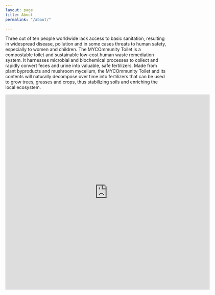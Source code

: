 ```yaml
---
layout: page
title: About
permalink: "/about/"

---
```

Three out of ten people worldwide lack access to basic sanitation, resulting in widespread disease, pollution and in some cases threats to human safety, especially to women and children. The MYCOmmunity Toilet is a compostable toilet and sustainable low-cost human waste remediation system. It harnesses microbial and biochemical processes to collect and rapidly convert feces and urine into valuable, safe fertilizers. Made from plant byproducts and mushroom mycelium, the MYCOmmunity Toilet and its contents will naturally decompose over time into fertilizers that can be used to grow trees, grasses and crops, thus stabilizing soils and enriching the local ecosystem.

<iframe src="https://docs.google.com/forms/d/e/1FAIpQLSedflOnMHYneu4dkztOcjNQJZnBwr64bWhXgh7XJB6Cm84wBg/viewform?embedded=true" width="640" height="611" frameborder="0" marginheight="0" marginwidth="0">Loading...</iframe>